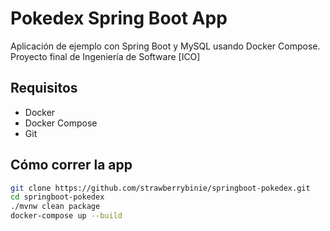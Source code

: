 # Pokedex Spring Boot App

Aplicación de ejemplo con Spring Boot y MySQL usando Docker Compose.
Proyecto final de Ingeniería de Software [ICO]

## Requisitos

- Docker
- Docker Compose
- Git

## Cómo correr la app

```bash
git clone https://github.com/strawberrybinie/springboot-pokedex.git
cd springboot-pokedex
./mvnw clean package
docker-compose up --build
